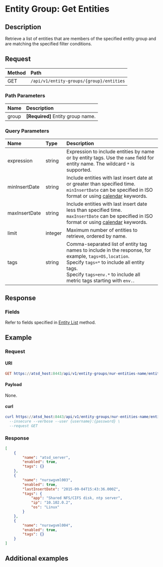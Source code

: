 # Entity Group: Get Entities

## Description

Retrieve a list of entities that are members of the specified entity group and are matching the specified filter conditions.

## Request

| **Method** | **Path** |
|:---|:---|
| GET | `/api/v1/entity-groups/{group}/entities` |

### Path Parameters

| **Name** | **Description** |
|:---|:---|
| group | **[Required]** Entity group name. |

### Query Parameters

|**Name**|**Type**|**Description**|
|:---|:---|:---|
| expression |string|Expression to include entities by name or by entity tags. Use the `name` field for entity name. The wildcard `*` is supported.|
| minInsertDate |string|Include entities with last insert date at or greater than specified time. <br>`minInsertDate` can be specified in ISO format or using [calendar](../../../shared/calendar.md) keywords.|
| maxInsertDate |string|Include entities with last insert date less than specified time.<br>`maxInsertDate` can be specified in ISO format or using [calendar](../../../shared/calendar.md) keywords.|
| limit |integer|Maximum number of entities to retrieve, ordered by name.|
| tags |string|Comma-separated list of entity tag names to include in the response, for example, `tags=OS,location`.<br>Specify `tags=*` to include all entity tags.<br>Specify `tags=env.*` to include all metric tags starting with `env.`.|

## Response

### Fields

Refer to fields specified in [Entity List](../../../api/meta/entity/list.md#fields) method.

## Example

### Request

#### URI

```elm
GET https://atsd_host:8443/api/v1/entity-groups/nur-entities-name/entities?tags=*&limit=3
```

#### Payload

None.

#### curl

```elm
curl https://atsd_host:8443/api/v1/entity-groups/nur-entities-name/entities?tags=*&limit=3 \
  --insecure --verbose --user {username}:{password} \
  --request GET
```

### Response

```json
[
    {
        "name": "atsd_server",
        "enabled": true,
        "tags": {}
    },
    {
        "name": "nurswgvml003",
        "enabled": true,
        "lastInsertDate": "2015-09-04T15:43:36.000Z",
        "tags": {
            "app": "Shared NFS/CIFS disk, ntp server",
            "ip": "10.102.0.2",
            "os": "Linux"
        }
    },
    {
        "name": "nurswgvml004",
        "enabled": true,
        "tags": {}
    }
]
```

## Additional examples
